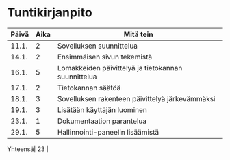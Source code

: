 
# Tuntikirjanpito

Päivä   |Aika| Mitä tein
--------|----|-----------
11.1.   |  2 | Sovelluksen suunnittelua
14.1.   |  2 | Ensimmäisen sivun tekemistä
16.1.   |  5 | Lomakkeiden päivittelyä ja tietokannan suunnittelua
17.1.   |  2 | Tietokannan säätöä
18.1.   |  3 | Sovelluksen rakenteen päivittelyä järkevämmäksi
19.1.   |  3 | Lisätään käyttäjän luominen
23.1.   |  1 | Dokumentaation parantelua
29.1.   |  5 | Hallinnointi-paneelin lisäämistä

Yhteensä| 23 |
